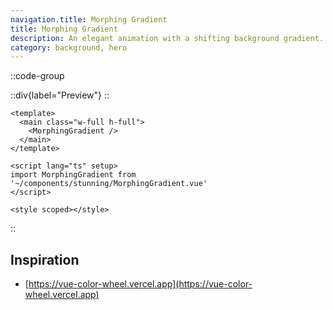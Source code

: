 ```yaml
---
navigation.title: Morphing Gradient
title: Morphing Gradient
description: An elegant animation with a shifting background gradient.
category: background, hero
---
```


::code-group

::div{label="Preview"}
<Playground url="/playground/morphing-gradient" aspect="1/1"></Playground>
::

```vue [Code]
<template>
  <main class="w-full h-full">
    <MorphingGradient />
  </main>
</template>

<script lang="ts" setup>
import MorphingGradient from '~/components/stunning/MorphingGradient.vue'
</script>

<style scoped></style>
```

::

## Inspiration

- [https://vue-color-wheel.vercel.app](https://vue-color-wheel.vercel.app)
